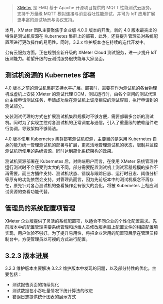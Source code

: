 > [XMeter](https://www.emqx.com/zh/products/xmeter) 是 EMQ 基于 Apache 开源项目提供的 MQTT 性能测试云服务，支持千万量级 MQTT 模拟连接与消息吞吐性能测试，并可为 IoT 应用扩展更丰富的测试场景与协议支持。

本月，XMeter 团队主要聚焦于企业版 4.0.0 版本的开发，新的 4.0 版本最突出的特性是测试机资源在 Kubernetes 集群上的部署，此外，还将提升管理员对系统配置项进行更改操作的易用性。同时，3.2.x 维护版本也在持续的迭代开发中。

公有云服务方面，正在规划全新升级的 XMeter Cloud 测试服务，进一步提升 IoT 压测能力。希望升级的云测试服务很快能与大家见面。

## 测试机资源的 Kubernetes 部署

4.0 版本之前的测试机集群支持水平扩展。部署时，需要在作为测试机的各台物理机或虚机上安装 XMeter 的测试代理 DCM，测试运行时，由各个空闲的测试代理向主控申请测试任务，申请成功后在测试机上调度相应的测试容器，执行申请到的测试部分。

安装测试代理的方式在扩展测试机集群规模时不够方便，需要部署多台新的测试机。同时为了实现主控对各测试机的正常调度与通信，引入了重量级的依赖组件进行协调，导致架构不够简洁。

4.0 版本使用 Kubernetes 集群部署测试机资源，主要目的是采用 Kubernetes 自身的能力统一管理测试机的部署与扩展，更灵活地管理测试机的状态，限制并监控测试机所使用的系统资源，同时达到简化系统架构的效果。

测试机资源部署在 Kubernetes 后，对终端用户而言，在使用 XMeter 系统管理并运行测试时不会感受到太大的不同，部分需要配置测试机上测试容器规模的操作不再需要，而三方插件支持、测试机状态、错误与跟踪日志、运行时日志、阈值分析等原有的功能依然会支持。对管理员而言，因为先前版本中的测试机概念不再存在，原先针对各台测试机的查看操作会有很大的变化，将被 Kubernetes 上相应测试资源的查看功能代替。

## 管理员的系统配置项管理

XMeter 企业版提供了灵活的系统配置项，以适合不同企业的个性化配置需求。先前版本中的配置管理需要系统管理和运维人员修改服务器上配置文件的相应配置项实现，用户体验不够好。为了提升易用性，将把企业常用的配置项展示在管理员控制台中，方便管理员以可视的方式进行配置。

## 3.2.3 版本进展

3.2.3 维护版本主要解决 3.2.2 维护版本中发现的问题，以及部分特性的优化。主要包括：

- 测试报告页面的持续优化
- 测试数据在小吞吐量情况下统计算法的改进
- 错误日志提供统计图表的展示方式
